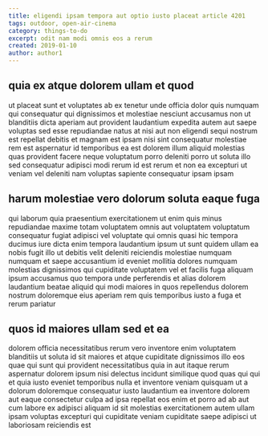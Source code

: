```yaml
---
title: eligendi ipsam tempora aut optio iusto placeat article 4201
tags: outdoor, open-air-cinema
category: things-to-do
excerpt: odit nam modi omnis eos a rerum
created: 2019-01-10
author: author1
---
```


## quia ex atque dolorem ullam et quod

ut placeat sunt et voluptates ab ex tenetur unde officia dolor quis numquam qui consequatur qui dignissimos et molestiae nesciunt accusamus non ut blanditiis dicta aperiam aut provident laudantium expedita autem aut saepe voluptas sed esse repudiandae natus at nisi aut non eligendi sequi nostrum est repellat debitis et magnam est ipsam nisi sint consequatur molestiae rem est aspernatur id temporibus ea est dolorem illum aliquid molestias quas provident facere neque voluptatum porro deleniti porro ut soluta illo sed consequatur adipisci modi rerum id est rerum et non ea excepturi ut veniam vel deleniti nam voluptas sapiente consequatur ipsam ipsam

## harum molestiae vero dolorum soluta eaque fuga

qui laborum quia praesentium exercitationem ut enim quis minus repudiandae maxime totam voluptatem omnis aut voluptatem voluptatum consequatur fugiat adipisci vel voluptate qui omnis quasi hic tempora ducimus iure dicta enim tempora laudantium ipsum ut sunt quidem ullam ea nobis fugit illo ut debitis velit deleniti reiciendis molestiae numquam numquam et saepe accusantium id eveniet mollitia dolores numquam molestias dignissimos qui cupiditate voluptatem vel et facilis fuga aliquam ipsum accusamus quo tempora unde perferendis et alias dolorem laudantium beatae aliquid qui modi maiores in quos repellendus dolorem nostrum doloremque eius aperiam rem quis temporibus iusto a fuga et rerum pariatur

## quos id maiores ullam sed et ea

dolorem officia necessitatibus rerum vero inventore enim voluptatem blanditiis ut soluta id sit maiores et atque cupiditate dignissimos illo eos quae qui sunt qui provident necessitatibus quia in aut itaque rerum aspernatur dolorem ipsum nisi delectus incidunt similique quod quas qui qui et quia iusto eveniet temporibus nulla et inventore veniam quisquam ut a dolorum doloremque consequatur iusto laudantium ea inventore dolorem aut eaque consectetur culpa ad ipsa repellat eos enim et porro ad ab aut cum labore ex adipisci aliquam id sit molestias exercitationem autem ullam ipsam voluptas excepturi qui cupiditate veniam cupiditate saepe adipisci ut laboriosam reiciendis est
